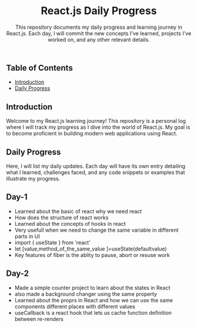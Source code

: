 <body>
    <header>
        <h1>React.js Daily Progress</h1>
        <p>This repository documents my daily progress and learning journey in React.js. Each day, I will commit the new concepts I've learned, projects I've worked on, and any other relevant details.</p>
    </header>
    <nav>
        <h2>Table of Contents</h2>
        <ul>
            <li><a href="#introduction">Introduction</a></li>
            <li><a href="#daily-progress">Daily Progress</a></li>
             </ul>
    </nav>
    <section id="introduction" class="section">
        <h2>Introduction</h2>
        <p>Welcome to my React.js learning journey! This repository is a personal log where I will track my progress as I dive into the world of React.js. My goal is to become proficient in building modern web applications using React.</p>
    </section>
    <section id="daily-progress" class="section">
        <h2>Daily Progress</h2>
        <p>Here, I will list my daily updates. Each day will have its own entry detailing what I learned, challenges faced, and any code snippets or examples that illustrate my progress.</p>
        <h2>Day-1</h2>
        <ul>
            <li>Learned about the basic of react why we need react</li>
            <li>How does the structure of react works</li>
            <li>Learned about the concepts of hooks in react</li>
            <li>Very usefull when we need to change the same variable in different parts in UI</li>
            <li>import { useState } from 'react'</li>
            <li>let [value,method_of_the_same_value ]=useState(defaultvalue)</li>
            <li>Key features of fiber is the ablity to pause, abort or resuse work</li>
             </ul>
        <h2>Day-2</h2>
        <ul>
          <li>Made a simple counter project to learn about the states in React</li>
          <li>also made a background changer using the same property</li>
          <li>Learned about the proprs in React and how we can use the same components different places with different values</li>
          <li>useCallback is a react hook that lets us cache function definition between re-renders</li>
             </ul>
        

      
</body>
</html>
